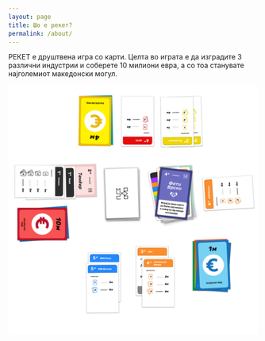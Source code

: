 ```yaml
---
layout: page
title: Шо е рекет?
permalink: /about/
---
```


РЕКЕТ е друштвена игра со карти. Целта во играта е да изградите 3 различни индустрии и соберете 10 милиони евра, а со тоа станувате најголемиот македонски могул.

![Image](/assets/images/table.svg)

